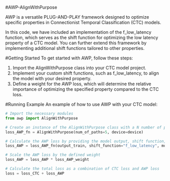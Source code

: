 #AWP-AlignWithPurpose

AWP is a versatile PLUG-AND-PLAY framework designed to optimize specific properties in Connectionist Temporal Classification (CTC) models.

In this code, we have included an implementation of the f_low_latency function, which serves as the shift function for optimizing the low latency property of a CTC model. You can further extend this framework by implementing additional shift functions tailored to other properties.

#Getting Started
To get started with AWP, follow these steps:
1. Import the AlignWithPurpose class into your CTC model project.
2. Implement your custom shift functions, such as f_low_latency, to align the model with your desired property.
3. Define a weight for the AWP loss, which will determine the relative importance of optimizing the specified property compared to the CTC loss.

#Running Example
An example of how to use AWP with your CTC model:
```python
# Import the necessary modules
from awp import AlignWithPurpose

# Create an instance of the AlignWithPurpose class with a N number of paths to sample. 
loss_AWP_fn = AlignWithPurpose(num_of_paths=5, device=device)

# Calculate the AWP loss by providing the model output, shift function, and model prediction length
loss_AWP = loss_AWP_fn(output_train, shift_function="f_low_latency", model_pred_length=model_pred_time_length)

# Scale the AWP loss by the defined weight
loss_AWP = loss_AWP * loss_AWP_weight

# Calculate the total loss as a combination of CTC loss and AWP loss
loss = loss_CTC + loss_AWP
```


